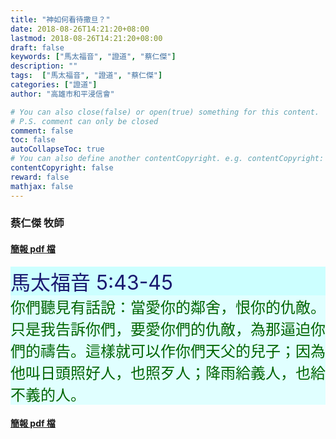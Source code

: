 ```yaml
---
title: "神如何看待撒旦？"
date: 2018-08-26T14:21:20+08:00
lastmod: 2018-08-26T14:21:20+08:00
draft: false
keywords: ["馬太福音", "證道", "蔡仁傑"]
description: ""
tags:  ["馬太福音", "證道", "蔡仁傑"]
categories: ["證道"]
author: "高雄市和平浸信會"

# You can also close(false) or open(true) something for this content.
# P.S. comment can only be closed
comment: false
toc: false
autoCollapseToc: true
# You can also define another contentCopyright. e.g. contentCopyright: "This is another copyright."
contentCopyright: false
reward: false
mathjax: false
---
```


### 蔡仁傑 牧師

#### [簡報 pdf 檔](/pdf-s/s20180826.pdf "神如何看待撒旦？")

<div style="background-color:#CCFFFF"><font size="6", color="#191970">
馬太福音 5:43-45
</font>
</div>

<div style="background-color:#E0FFFF"><font size="5", color="#006400">
你們聽見有話說：當愛你的鄰舍，恨你的仇敵。只是我告訴你們，要愛你們的仇敵，為那逼迫你們的禱告。這樣就可以作你們天父的兒子；因為他叫日頭照好人，也照歹人；降雨給義人，也給不義的人。
</font>
</div>

#### [簡報 pdf 檔](/pdf-s/s20180826.pdf "神如何看待撒旦？")